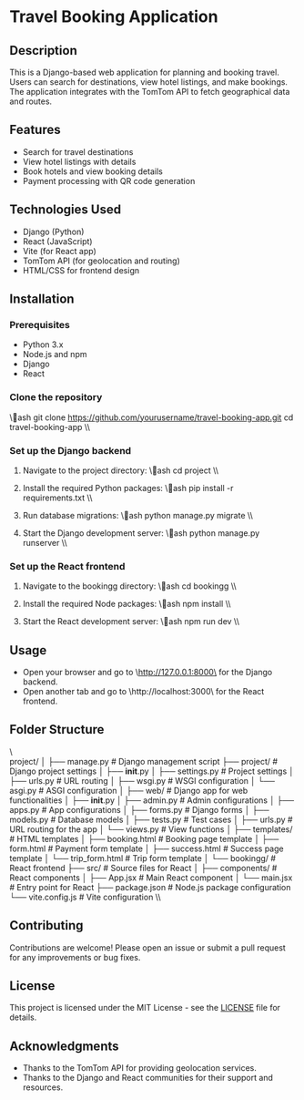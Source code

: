 # Travel Booking Application

## Description
This is a Django-based web application for planning and booking travel. Users can search for destinations, view hotel listings, and make bookings. The application integrates with the TomTom API to fetch geographical data and routes.

## Features
- Search for travel destinations
- View hotel listings with details
- Book hotels and view booking details
- Payment processing with QR code generation

## Technologies Used
- Django (Python)
- React (JavaScript)
- Vite (for React app)
- TomTom API (for geolocation and routing)
- HTML/CSS for frontend design

## Installation

### Prerequisites
- Python 3.x
- Node.js and npm
- Django
- React

### Clone the repository
\\\ash
git clone https://github.com/yourusername/travel-booking-app.git
cd travel-booking-app
\\\

### Set up the Django backend
1. Navigate to the project directory:
   \\\ash
   cd project
   \\\

2. Install the required Python packages:
   \\\ash
   pip install -r requirements.txt
   \\\

3. Run database migrations:
   \\\ash
   python manage.py migrate
   \\\

4. Start the Django development server:
   \\\ash
   python manage.py runserver
   \\\

### Set up the React frontend
1. Navigate to the bookingg directory:
   \\\ash
   cd bookingg
   \\\

2. Install the required Node packages:
   \\\ash
   npm install
   \\\

3. Start the React development server:
   \\\ash
   npm run dev
   \\\

## Usage
- Open your browser and go to \http://127.0.0.1:8000\ for the Django backend.
- Open another tab and go to \http://localhost:3000\ for the React frontend.

## Folder Structure
\\\
project/
│
├── manage.py                # Django management script
├── project/                 # Django project settings
│   ├── __init__.py
│   ├── settings.py          # Project settings
│   ├── urls.py              # URL routing
│   ├── wsgi.py              # WSGI configuration
│   └── asgi.py              # ASGI configuration
│
├── web/                     # Django app for web functionalities
│   ├── __init__.py
│   ├── admin.py             # Admin configurations
│   ├── apps.py              # App configurations
│   ├── forms.py             # Django forms
│   ├── models.py            # Database models
│   ├── tests.py             # Test cases
│   ├── urls.py              # URL routing for the app
│   └── views.py             # View functions
│
├── templates/               # HTML templates
│   ├── booking.html         # Booking page template
│   ├── form.html            # Payment form template
│   ├── success.html         # Success page template
│   └── trip_form.html       # Trip form template
│
└── bookingg/                # React frontend
    ├── src/                 # Source files for React
    │   ├── components/       # React components
    │   ├── App.jsx           # Main React component
    │   └── main.jsx          # Entry point for React
    ├── package.json          # Node.js package configuration
    └── vite.config.js        # Vite configuration
\\\

## Contributing
Contributions are welcome! Please open an issue or submit a pull request for any improvements or bug fixes.

## License
This project is licensed under the MIT License - see the [LICENSE](LICENSE) file for details.

## Acknowledgments
- Thanks to the TomTom API for providing geolocation services.
- Thanks to the Django and React communities for their support and resources.
